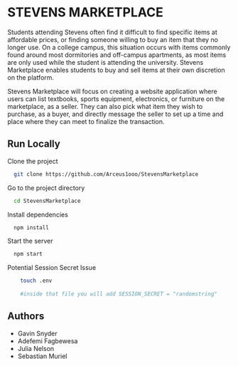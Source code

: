 
# STEVENS MARKETPLACE

Students attending Stevens often find it difficult to find specific items at affordable prices, or finding someone willing to buy an item that they no longer use. On a college campus, this situation occurs with items commonly found around most dormitories and off-campus apartments, as most items are only used while the student is attending the university. Stevens Marketplace enables students to buy and sell items at their own discretion on the platform.

Stevens Marketplace will focus on creating a website application where users can list textbooks, sports equipment, electronics, or furniture on the marketplace, as a seller. They can also pick what item they wish to purchase, as a buyer, and directly message the seller to set up a time and place where they can meet to finalize the transaction.




## Run Locally

Clone the project

```bash
  git clone https://github.com/Arceus1ooo/StevensMarketplace
```

Go to the project directory

```bash
  cd StevensMarketplace
```

Install dependencies

```bash
  npm install
```

Start the server

```bash
  npm start
```

Potential Session Secret Issue

```bash
    touch .env
    
    #inside that file you will add SESSION_SECRET = "randomstring"
```


## Authors

- Gavin Snyder 
- Adefemi Fagbewesa
- Julia Nelson
- Sebastian Muriel

